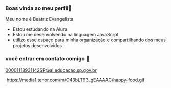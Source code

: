 ### Boas vinda ao meu perfil🌸

Meu nome é Beatriz Evangelista

- Estou estudando na Alura
- Estou me desenvolvendo na linguagem JavaScrpt
- utilizo esse espaço para minha organização e compartilhando dos meus projetos desenvolvidos

### você entrar em contato comigo 📧

00001118931142SP@al.educacao.sp.gov.br




![]()
https://media1.tenor.com/m/O43bLT93_gEAAAAC/happy-food.gif
